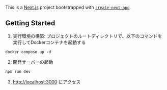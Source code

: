 This is a [Next.js](https://nextjs.org/) project bootstrapped with [`create-next-app`](https://github.com/vercel/next.js/tree/canary/packages/create-next-app).

## Getting Started

1. 実行環境の構築: プロジェクトのルートディレクトリで、以下のコマンドを実行してDockerコンテナを起動する

```
docker compose up -d
```

2. 開発サーバーの起動

```bash
npm run dev
```

3. [http://localhost:3000](http://localhost:3000) にアクセス
